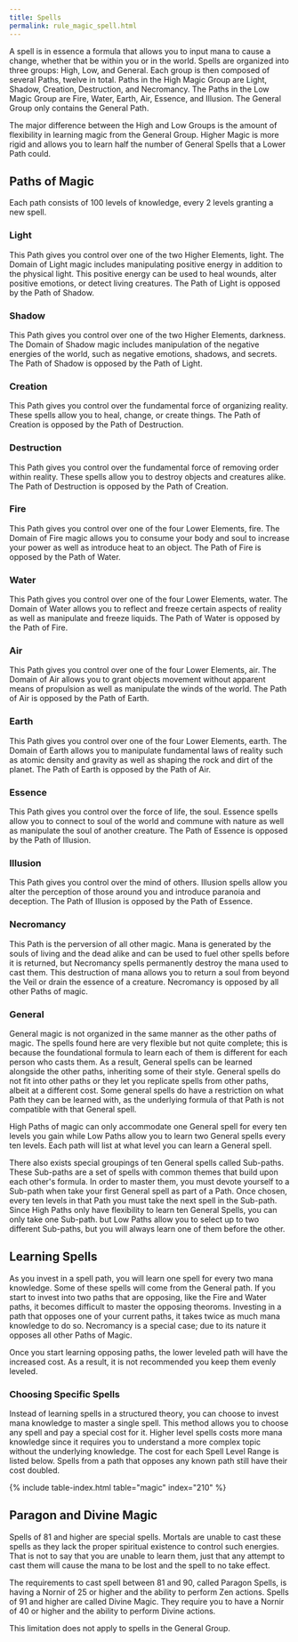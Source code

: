 ```yaml
---
title: Spells
permalink: rule_magic_spell.html
---
```


A spell is in essence a formula that allows you to input mana to cause a change, whether that be within you or in the world. Spells are organized into three groups: High, Low, and General. Each group is then composed of several Paths, twelve in total. Paths in the High Magic Group are Light, Shadow, Creation, Destruction, and Necromancy. The Paths in the Low Magic Group are Fire, Water, Earth, Air, Essence, and Illusion. The General Group only contains the General Path.

The major difference between the High and Low Groups is the amount of flexibility in learning magic from the General Group. Higher Magic is more rigid and allows you to learn half the number of General Spells that a Lower Path could.

## Paths of Magic
Each path consists of 100 levels of knowledge, every 2 levels granting a new spell.

### Light
This Path gives you control over one of the two Higher Elements, light. The Domain of Light magic includes manipulating positive energy in addition to the physical light. This positive energy can be used to heal wounds, alter positive emotions, or detect living creatures. The Path of Light is opposed by the Path of Shadow. 

### Shadow
This Path gives you control over one of the two Higher Elements, darkness. The Domain of Shadow magic includes manipulation of the negative energies of the world, such as negative emotions, shadows, and secrets. The Path of Shadow is opposed by the Path of Light.

### Creation
This Path gives you control over the fundamental force of organizing reality. These spells allow you to heal, change, or create things. The Path of Creation is opposed by the Path of Destruction.

### Destruction
This Path gives you control over the fundamental force of removing order within reality. These spells allow you to destroy objects and creatures alike. The Path of Destruction is opposed by the Path of Creation.

### Fire
This Path gives you control over one of the four Lower Elements, fire. The Domain of Fire magic allows you to consume your body and soul to increase your power as well as introduce heat to an object. The Path of Fire is opposed by the Path of Water.

### Water
This Path gives you control over one of the four Lower Elements, water. The Domain of Water allows you to reflect and freeze certain aspects of reality as well as manipulate and freeze liquids. The Path of Water is opposed by the Path of Fire.

### Air
This Path gives you control over one of the four Lower Elements, air. The Domain of Air allows you to grant objects movement without apparent means of propulsion as well as manipulate the winds of the world. The Path of Air is opposed by the Path of Earth.

### Earth
This Path gives you control over one of the four Lower Elements, earth. The Domain of Earth allows you to manipulate fundamental laws of reality such as atomic density and gravity as well as shaping the rock and dirt of the planet. The Path of Earth is opposed by the Path of Air.

### Essence
This Path gives you control over the force of life, the soul. Essence spells allow you to connect to soul of the world and commune with nature as well as manipulate the soul of another creature. The Path of Essence is opposed by the Path of Illusion.

### Illusion
This Path gives you control over the mind of others. Illusion spells allow you alter the perception of those around you and introduce paranoia and deception. The Path of Illusion is opposed by the Path of Essence.

### Necromancy
This Path is the perversion of all other magic. Mana is generated by the souls of living and the dead alike and can be used to fuel other spells before it is returned, but Necromancy spells permanently destroy the mana used to cast them. This destruction of mana allows you to return a soul from beyond the Veil or drain the essence of a creature. Necromancy is opposed by all other Paths of magic.

### General
General magic is not organized in the same manner as the other paths of magic. The spells found here are very flexible but not quite complete; this is because the foundational formula to learn each of them is different for each person who casts them. As a result, General spells can be learned alongside the other paths, inheriting some of their style. General spells do not fit into other paths or they let you replicate spells from other paths, albeit at a different cost. Some general spells do have a restriction on what Path they can be learned with, as the underlying formula of that Path is not compatible with that General spell.

High Paths of magic can only accommodate one General spell for every ten levels you gain while Low Paths allow you to learn two General spells every ten levels. Each path will list at what level you can learn a General spell.

There also exists special groupings of ten General spells called Sub-paths. These Sub-paths are a set of spells with common themes that build upon each other's formula. In order to master them, you must devote yourself to a Sub-path when take your first General spell as part of a Path. Once chosen, every ten levels in that Path you must take the next spell in the Sub-path. Since High Paths only have flexibility to learn ten General Spells, you can only take one Sub-path. but Low Paths allow you to select up to two different Sub-paths, but you will always learn one of them before the other.

## Learning Spells
As you invest in a spell path, you will learn one spell for every two mana knowledge. Some of these spells will come from the General path. If you start to invest into two paths that are opposing, like the Fire and Water paths, it becomes difficult to master the opposing theoroms. Investing in a path that opposes one of your current paths, it takes twice as much mana knowledge to do so. Necromancy is a special case; due to its nature it opposes all other Paths of Magic.

Once you start learning opposing paths, the lower leveled path will have the increased cost. As a result, it is not recommended you keep them evenly leveled.

### Choosing Specific Spells
Instead of learning spells in a structured theory, you can choose to invest mana knowledge to master a single spell. This method allows you to choose any spell and pay a special cost for it. Higher level spells costs more mana knowledge since it requires you to understand a more complex topic without the underlying knowledge. The cost for each Spell Level Range is listed below. Spells from a path that opposes any known path still have their cost doubled.

{% include table-index.html table="magic" index="210" %}

## Paragon and Divine Magic
Spells of 81 and higher are special spells. Mortals are unable to cast these spells as they lack the proper spiritual existence to control such energies. That is not to say that you are unable to learn them, just that any attempt to cast them will cause the mana to be lost and the spell to no take effect.

The requirements to cast spell between 81 and 90, called Paragon Spells, is having a Nornir of 25 or higher and the ability to perform Zen actions. Spells of 91 and higher are called Divine Magic. They require you to have a Nornir of 40 or higher and the ability to perform Divine actions.

This limitation does not apply to spells in the General Group.
